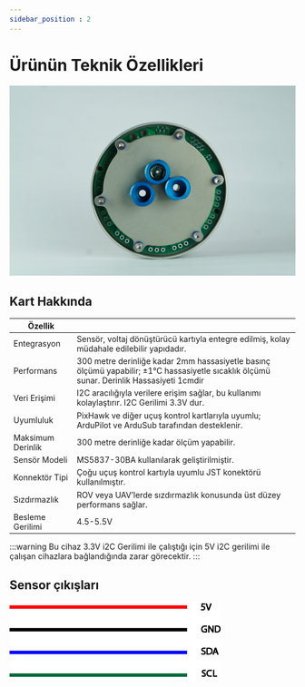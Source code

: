 ```yaml
---
sidebar_position : 2
---
```


# Ürünün Teknik Özellikleri

![Basınç sensorü](./image/sensorluhazne-scaled.jpg)

## Kart Hakkında

Özellik                  |                                                                                                                                                                                                                                     |
|----------------------------|--------------------------------------------------------------------------------------------------------------------------------------------------------------------------------------------------------------------------------------------|
|Entegrasyon        |Sensör, voltaj dönüştürücü kartıyla entegre edilmiş, kolay müdahale edilebilir yapıdadır.                                                                                                                        |
Performans | 300 metre derinliğe kadar 2mm hassasiyetle basınç ölçümü yapabilir; ±1°C hassasiyetle sıcaklık ölçümü sunar. Derinlik Hassasiyeti 1cmdir|
|Veri Erişimi| I2C aracılığıyla verilere erişim sağlar, bu kullanımı kolaylaştırır. I2C Gerilimi 3.3V dur.|
|Uyumluluk                   |PixHawk ve diğer uçuş kontrol kartlarıyla uyumlu; ArduPilot ve ArduSub tarafından desteklenir.|
|Maksimum Derinlik | 300 metre derinliğe kadar ölçüm yapabilir.|
|Sensör Modeli| MS5837-30BA kullanılarak geliştirilmiştir.|
|Konnektör Tipi|Çoğu uçuş kontrol kartıyla uyumlu JST konektörü kullanılmıştır.|
|Sızdırmazlık| ROV veya UAV’lerde sızdırmazlık konusunda üst düzey performans sağlar.|
|Besleme Gerilimi|  4.5-5.5V |

:::warning
Bu cihaz 3.3V i2C Gerilimi ile çalıştığı için 5V i2C gerilimi ile çalışan cihazlara bağlandığında zarar görecektir.
:::

## Sensor çıkışları

![Sensor Çıkışları](./image/basincsensoru2.png)

